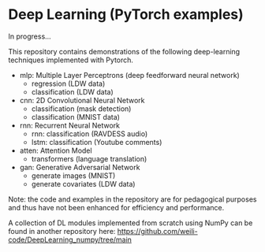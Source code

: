 # Deep Learning (PyTorch examples)

In progress...

This repository contains demonstrations of the following deep-learning techniques implemented with Pytorch.

- mlp: Multiple Layer Perceptrons (deep feedforward neural network)
	- regression (LDW data) 
	- classification (LDW data) 	
- cnn: 2D Convolutional Neural Network
	- classification (mask detection)
	- classification (MNIST data)
- rnn: Recurrent Neural Network	
	- rnn: classification (RAVDESS audio)
	- lstm: classification (Youtube comments) 
- atten: Attention Model
	-  transformers (language translation)
- gan: Generative Adversarial Network
	- generate images (MNIST)
	- generate covariates (LDW data)

Note: the code and examples in the repository are for pedagogical purposes and thus have not been enhanced for efficiency and performance.

A collection of DL modules implemented from scratch using NumPy can be found in another repository here: https://github.com/weili-code/DeepLearning_numpy/tree/main
